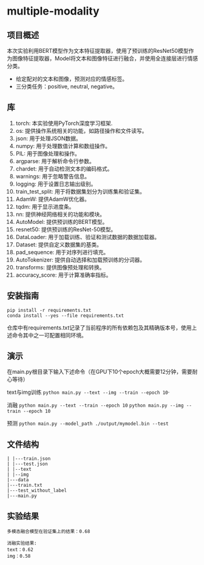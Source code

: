 # multiple-modality

## 项目概述
本次实验利用BERT模型作为文本特征提取器，使用了预训练的ResNet50模型作为图像特征提取器，Model将文本和图像特征进行融合，并使用全连接层进行情感分类。
- 给定配对的文本和图像，预测对应的情感标签。
- 三分类任务：positive, neutral, negative。

## 库
1. torch: 本实验使用PyTorch深度学习框架.
2. os: 提供操作系统相关的功能，如路径操作和文件读写。
3. json: 用于处理JSON数据。
4. numpy: 用于处理数值计算和数组操作。
5. PIL: 用于图像处理和操作。
6. argparse: 用于解析命令行参数。
7. chardet: 用于自动检测文本的编码格式。
8. warnings: 用于忽略警告信息。
9. logging: 用于设置日志输出级别。
10. train_test_split: 用于将数据集划分为训练集和验证集。
11. AdamW: 提供AdamW优化器。
12. tqdm: 用于显示进度条。
13. nn: 提供神经网络相关的功能和模块。
14. AutoModel: 提供预训练的BERT模型。
15. resnet50: 提供预训练的ResNet-50模型。
16. DataLoader: 用于加载训练、验证和测试数据的数据加载器。
17. Dataset: 提供自定义数据集的基类。
18. pad_sequence: 用于对序列进行填充。
19. AutoTokenizer: 提供自动选择和加载预训练的分词器。
20. transforms: 提供图像预处理和转换。
21. accuracy_score: 用于计算准确率指标。

## 安装指南

```
pip install -r requirements.txt
conda install --yes --file requirements.txt
```
仓库中有requirements.txt记录了当前程序的所有依赖包及其精确版本号，使用上述命令其中之一可配置相同环境。

## 演示
在main.py根目录下输入下述命令（在GPU下10个epoch大概需要12分钟，需要耐心等待）

text与img训练
`python main.py --text --img --train --epoch 10`·

消融
`python main.py --text --train --epoch 10`
`python main.py --img --train --epoch 10`

预测
`python main.py --model_path ./output/mymodel.bin --test`

## 文件结构
```
| |---train.json
| |---test.json
| |--text
| |--img
|---data
|---train.txt
|---test_without_label
|---main.py
```

## 实验结果
```
多模态融合模型在验证集上的结果：0.68
```
```
消融实验结果:
text：0.62
img：0.58
```

